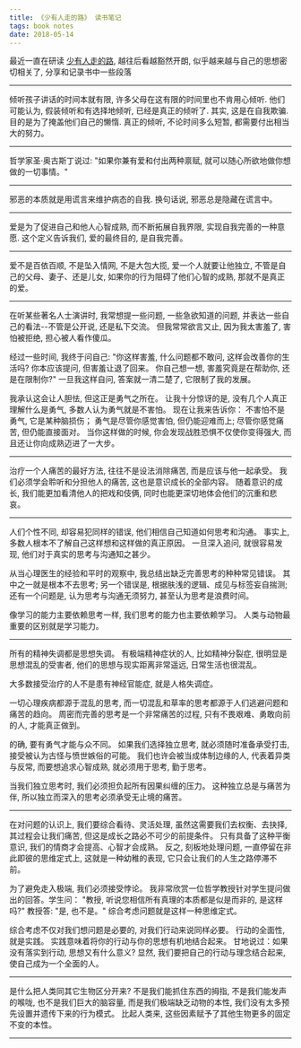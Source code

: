 ```yaml
---
title: 《少有人走的路》 读书笔记
tags: book notes
date: 2018-05-14
---
```


最近一直在研读 [少有人走的路](https://book.douban.com/series/8110), 越往后看越豁然开朗, 似乎越来越与自己的思想密切相关了, 分享和记录书中一些段落

---

倾听孩子讲话的时间本就有限, 许多父母在这有限的时间里也不肯用心倾听. 他们可能认为, 假装倾听和有选择地倾听, 已经是真正的倾听了. 其实, 这是在自我欺骗. 目的是为了掩盖他们自己的懒惰. 真正的倾听, 不论时间多么短暂, 都需要付出相当大的努力。

---

哲学家圣·奥古斯丁说过: "如果你兼有爱和付出两种禀赋, 就可以随心所欲地做你想做的一切事情。"

---

邪恶的本质就是用谎言来维护病态的自我. 换句话说, 邪恶总是隐藏在谎言中。

---

爱是为了促进自己和他人心智成熟, 而不断拓展自我界限, 实现自我完善的一种意愿. 这个定义告诉我们, 爱的最终目的, 是自我完善。

---

爱不是百依百顺, 不是坠入情网, 不是大包大揽, 爱一个人就要让他独立, 不管是自己的父母、妻子、还是儿女, 如果你的行为阻碍了他们心智的成熟, 那就不是真正的爱。

---

在听某些著名人士演讲时, 我常想提一些问题, 一些急欲知道的问题, 并表达一些自己的看法--不管是公开说, 还是私下交流。 但我常常欲言又止, 因为我太害羞了, 害怕被拒绝, 担心被人看作傻瓜。

经过一些时间, 我终于问自己: "你这样害羞, 什么问题都不敢问, 这样会改善你的生活吗? 你本应该提问, 但害羞让退了回来。 你自己想一想, 害羞究竟是在帮助你, 还是在限制你?" 一旦我这样自问, 答案就一清二楚了, 它限制了我的发展。

我承认这会让人胆怯, 但这正是勇气之所在。 让我十分惊讶的是, 没有几个人真正理解什么是勇气, 多数人认为勇气就是不害怕。 现在让我来告诉你： 不害怕不是勇气, 它是某种脑损伤； 勇气是尽管你感觉害怕, 但仍能迎难而上; 尽管你感觉痛苦, 但仍能直接面对。 当你这样做的时候, 你会发现战胜恐惧不仅使你变得强大, 而且还让你向成熟迈进了一大步。

---

治疗一个人痛苦的最好方法, 往往不是设法消除痛苦, 而是应该与他一起承受。 我们必须学会聆听和分担他人的痛苦, 这也是意识成长的全部内容。 随着意识的成长, 我们能更加看清他人的把戏和伎俩, 同时也能更深切地体会他们的沉重和悲哀。

---

人们个性不同, 却容易犯同样的错误, 他们相信自己知道如何思考和沟通。 事实上, 多数人根本不了解自己这样想和这样做的真正原因。 一旦深入追问, 就很容易发现, 他们对于真实的思考与沟通知之甚少。

从当心理医生的经验和平时的观察中, 我总结出缺乏完善思考的种种常见错误。 其中之一就是根本不去思考; 另一个错误是, 根据肤浅的逻辑、成见与标签妄自揣测; 还有一个问题是, 认为思考与沟通无须努力, 甚至认为思考是浪费时间。

像学习的能力主要依赖思考一样, 我们思考的能力也主要依赖学习。 人类与动物最重要的区别就是学习能力。

---

所有的精神失调都是思想失调。 有极端精神症状的人, 比如精神分裂症, 很明显是思想混乱的受害者, 他们的思想与现实距离非常遥远, 日常生活也很混乱。

大多数接受治疗的人不是患有神经官能症, 就是人格失调症。

一切心理疾病都源于混乱的思考, 而一切混乱和草率的思考都源于人们逃避问题和痛苦的趋向。 周密而完善的思考是一个非常痛苦的过程, 只有不畏艰难、勇敢向前的人, 才能真正做到。

的确, 要有勇气才能与众不同。 如果我们选择独立思考, 就必须随时准备承受打击, 接受被认为古怪与愤世嫉俗的可能。 我们也许会被当成体制边缘的人, 代表着异类与反常, 而要想追求心智成熟, 就必须用于思考, 勤于思考。

当我们独立思考时, 我们必须担负起所有因果纠缠的压力。 这种独立总是与痛苦为伴, 所以独立而深入的思考必须承受无止境的痛苦。

---

在对问题的认识上, 我们要综合看待、灵活处理, 虽然这需要我们去权衡、去抉择, 其过程会让我们痛苦, 但这是成长之路必不可少的前提条件。 只有具备了这种平衡意识, 我们的情商才会提高、心智才会成熟。 反之, 刻板地处理问题, 一直停留在非此即彼的思维定式上, 这就是一种幼稚的表现, 它只会让我们的人生之路停滞不前。

为了避免走入极端, 我们必须接受悖论。 我非常欣赏一位哲学教授针对学生提问做出的回答。学生问： "教授, 听说您相信所有真理的本质都是似是而非的, 是这样吗?" 教授答: "是, 也不是。" 综合考虑问题就是这样一种思维定式。

综合考虑不仅对我们想问题是必要的, 对我们行动来说同样必要。 行动的全面性, 就是实践。 实践意味着将你的行动与你的思想有机地结合起来。 甘地说过：如果没有落实到行动, 思想又有什么意义? 显然, 我们要把自己的行动与理念结合起来, 使自己成为一个全面的人。

---

是什么把人类同其它生物区分开来? 不是我们能抓住东西的拇指, 不是我们能发声的喉咙, 也不是我们巨大的脑容量, 而是我们极端缺乏动物的本性, 我们没有太多预先设置并遗传下来的行为模式。 比起人类来, 这些因素赋予了其他生物更多的固定不变的本性。

---















